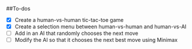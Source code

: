 ##To-dos
- [X] Create a human-vs-human tic-tac-toe game
- [X] Create a selection menu between human-vs-human and human-vs-AI
- [ ] Add in an AI that randomly chooses the next move
- [ ] Modify the AI so that it chooses the next best move using Minimax